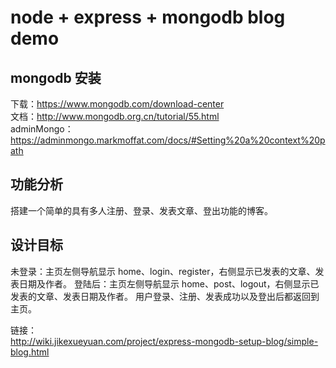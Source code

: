 # node + express + mongodb blog demo

## mongodb 安装
下载：https://www.mongodb.com/download-center  
文档：http://www.mongodb.org.cn/tutorial/55.html   
adminMongo： https://adminmongo.markmoffat.com/docs/#Setting%20a%20context%20path

## 功能分析  
搭建一个简单的具有多人注册、登录、发表文章、登出功能的博客。

## 设计目标  
未登录：主页左侧导航显示 home、login、register，右侧显示已发表的文章、发表日期及作者。 登陆后：主页左侧导航显示 home、post、logout，右侧显示已发表的文章、发表日期及作者。 用户登录、注册、发表成功以及登出后都返回到主页。


链接：  
http://wiki.jikexueyuan.com/project/express-mongodb-setup-blog/simple-blog.html
